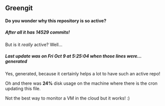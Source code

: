 ## Greengit

#### Do you wonder why this repository is so active?

##### After all it has 14529 commits!

But is it *really* active? Well...

##### Last update was on Fri Oct 9 at 5:25:04 when those lines were... generated

Yes, generated, because it certainly helps a lot to have such an active repo!

Oh and there was **24%** disk usage on the machine
where there is the cron updating this file.

Not the best way to monitor a VM in the cloud but it works! :)
